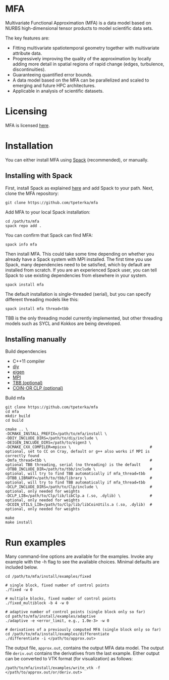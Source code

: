 # MFA

Multivariate Functional Approximation (MFA) is a data model based on NURBS high-dimensional tensor products to model scientific data sets.

The key features are:

- Fitting multivariate spatiotemporal geometry together with multivariate attribute data.
- Progressively improving the quality of the approximation by locally adding more detail in
  spatial regions of rapid change (edges, turbulence, discontinuities).
- Guaranteeing quantified error bounds.
- A data model based on the MFA can be parallelized and
    scaled to emerging and future HPC architectures.
- Applicable in analysis of scientific datasets.

# Licensing

MFA is licensed [here](./COPYING).

# Installation

You can either install MFA using [Spack](https://spack.readthedocs.io/en/latest/) (recommended), or manually.

## Installing with Spack

First, install Spack as explained [here](https://spack.readthedocs.io/en/latest/getting_started.html) and add Spack to
your path. Next, clone the MFA repository:

```
git clone https://github.com/tpeterka/mfa
```

Add MFA to your local Spack installation:

```
cd /path/to/mfa
spack repo add .
```

You can confirm that Spack can find MFA:
```
spack info mfa
```

Then install MFA. This could take some time depending on whether you already have a Spack system with MPI
installed. The first time you use Spack, many dependencies need to be satisfied, which by default are installed from
scratch. If you are an experienced Spack user, you can tell Spack to use existing dependencies from
elsewhere in your system.

```
spack install mfa
```

The default installation is single-threaded (serial), but you can specify different threading models like this:

```
spack install mfa thread=tbb
```

TBB is the only threading model currently implemented, but other threading models such as SYCL and Kokkos are being developed.

## Installing manually

Build dependencies

- C++11 compiler
- [diy](https://github.com/diatomic/diy)
- [eigen](http://eigen.tuxfamily.org)
- [MPI](http://www.mpich.org)
- [TBB (optional)](https://www.threadingbuildingblocks.org)
- [COIN-OR CLP (optional)](https://projects.coin-or.org/Clp)

Build mfa

```
git clone https://github.com/tpeterka/mfa
cd mfa
mkdir build
cd build

cmake .. \
-DCMAKE_INSTALL_PREFIX=/path/to/mfa/install \
-DDIY_INCLUDE_DIRS=/path/to/diy/include \
-DEIGEN_INCLUDE_DIRS=/path/to/eigen3 \
-DCMAKE_CXX_COMPILER=mpicxx \                                   # optional, set to CC on Cray, default or g++ also works if MPI is correctly found
-Dmfa_thread=tbb \                                              # optional TBB threading, serial (no threading) is the default
-DTBB_INCLUDE_DIR=/path/to/tbb/include \                        # optional, will try to find TBB automatically if mfa_thread=tbb
-DTBB_LIBRARY=/path/to/tbb/library \                            # optional, will try to find TBB automatically if mfa_thread=tbb
-DCLP_INCLUDE_DIRS=/path/to/Clp/include \                       # optional, only needed for weights
-DCLP_LIB=/path/to/Clp/lib/libClp.a (.so, .dylib) \             # optional, only needed for weights
-DCOIN_UTILS_LIB=/path/to/Clp/lib/libCoinUtils.a (.so, .dylib)  # optional, only needed for weights

make
make install
```
# Run examples

Many command-line options are available for the examples. Invoke any example with the
-h flag to see the available choices. Minimal defaults are included below.

```
cd /path/to/mfa/install/examples/fixed

# single block, fixed number of control points
./fixed -w 0

# multiple blocks, fixed number of control points
./fixed_multiblock -b 4 -w 0

# adaptive number of control points (single block only so far)
cd path/to/mfa/install/examples/adaptive
./adaptive -e <error_limit, e.g., 1.0e-3> -w 0

# derivatives of a previously computed MFA (single block only so far)
cd /path/to/mfa/install/examples/differentiate
./differentiate -i </path/to/approx.out>
```

The output file, `approx.out`, contains the output MFA data model. The output
file `deriv.out` contains the derivatives from the last example. Either output
can be converted to VTK format (for visualization) as follows:

```
/path/to/mfa/install/examples/write_vtk -f </path/to/approx.out/or/deriv.out>
```

